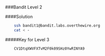 ###Bandit Level 2

####Solution
```bash
	ssh bandit1@bandit.labs.overthewire.org
	cat < -
```


#####Key for Level 3
```
	CV1DtqXWVFXTvM2F0k09SHz0YwRINYA9
```
